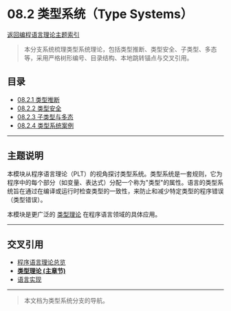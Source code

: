 # 08.2 类型系统（Type Systems）
[返回编程语言理论主题索引](../README.md)

> 本分支系统梳理类型系统理论，包括类型推断、类型安全、子类型、多态等，采用严格树形编号、目录结构、本地跳转锚点与交叉引用。

## 目录

- [08.2.1 类型推断](./08.2.1_Type_Inference.md)
- [08.2.2 类型安全](./08.2.2_Type_Safety.md)
- [08.2.3 子类型与多态](./08.2.3_Subtyping_and_Polymorphism.md)
- [08.2.4 类型系统案例](./08.2.4_Type_System_Cases.md)

---

## 主题说明

本模块从程序语言理论（PLT）的视角探讨类型系统。类型系统是一套规则，它为程序中的每个部分（如变量、表达式）分配一个称为"类型"的属性。语言的类型系统旨在通过在编译或运行时检查类型的一致性，来防止和减少特定类型的程序错误（类型错误）。

本模块是更广泛的 [类型理论](../../04_Type_Theory/README.md) 在程序语言领域的具体应用。

---

## 交叉引用

- [程序语言理论总览](../README.md)
- **[类型理论 (主章节)](../../04_Type_Theory/README.md)**
- [语言实现](../08.4_Language_Implementation/README.md)

---

> 本文档为类型系统分支的导航。
